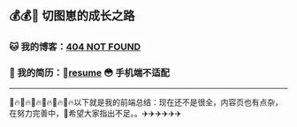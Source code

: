 ## 💰💰🐶 切图崽的成长之路
### 🐱 我的博客：[404 NOT FOUND](https://wang.icey.cc) 
### 🐯 我的简历：[resume](https://cv.icey.cc) 😳 手机端不适配
---
🔥🔥🔥🔥🔥🔥以下就是我的前端总结：现在还不是很全，内容页也有点杂，在努力完善中，💪希望大家指出不足。。✈️✈️✈️✈️✈️✈️